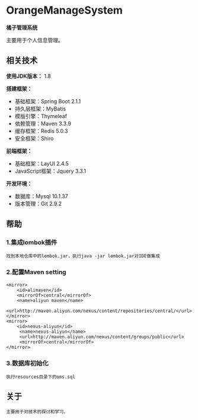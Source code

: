 # OrangeManageSystem
**橘子管理系统**

主要用于个人信息管理。

## 相关技术

**使用JDK版本：** 1.8

**搭建框架：** 
- 基础框架：Spring Boot 2.1.1
- 持久层框架：MyBatis 
- 模版引擎：Thymeleaf
- 依赖管理：Maven 3.3.9
- 缓存框架：Redis 5.0.3
- 安全框架：Shiro

**前端框架：**
- 基础框架：LayUI 2.4.5
- JavaScript框架：Jquery 3.3.1

**开发环境：**
- 数据库：Mysql 10.1.37
- 版本管理：Git 2.9.2

## 帮助

### 1.集成lombok插件
```
找到本地仓库中的lombok.jar，执行java -jar lombok.jar对IDE做集成
```

### 2.配置Maven setting
```
<mirror>
	<id>alimaven</id>
	<mirrorOf>central</mirrorOf>
	<name>aliyun maven</name>
	<url>http://maven.aliyun.com/nexus/content/repositories/central/</url>
</mirror>
<mirror>        
	<id>nexus-aliyun</id>      
     <name>nexus-aliyun</name>    
     <url>http://maven.aliyun.com/nexus/content/groups/public</url>      
     <mirrorOf>central</mirrorOf>        
</mirror>
```

### 3.数据库初始化
```
执行resources目录下的oms.sql
```

## 关于
```
主要用于对技术的探讨和学习。
```